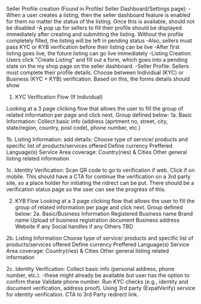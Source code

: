 Seller Profile creation (Found in Profile/ Seller Dashboard/Settings page):
-When a user creates a listing, then the seller dashboard feature is enabled for them no matter the status of the listing. Once this is available, should not be disabled 
-A pop up for sellers to fill their profile should be displayed immediately after creating and submitting the listing. Without the profile completely filled, the listing will be left in pending status
    -Also, sellers must pass KYC or KYB verification before their listing can be live
    -After first listing goes live, the future listing can go live immediately 
-Listing Creation: Users click "Create Listing" and fill out a form, which goes into a pending state on the my shop page on the seller dashboard.
-Seller Profile: Sellers must complete their profile details. Choose between Individual (KYC) or Business (KYC + KYB) verification. Based on this, the forms details should show






1. KYC Verification Flow (If Individual)

Looking at a 3 page clicking flow that allows the user to fill the group of related information per page and click next. Group defined below:
1a. Basic Information: Collect basic info (address (aprtment no, street, city, state/region, country, post code), phone number, etc.) 

1b. Listing Information: add details:
    Choose type of service/ products and specific list of products/services offered
    Define currency
    Preffered Language(s)
    Service Area coverage: Country(ries) & Cities
    Other general listing related information


1c. Identity Verification: Scan QR code to go to verification if web. Click if on mobile. This should have a CTA for continue the verification on a 3rd party site, so a place holder for initiating the ridrect can be put. There should be a verification status page so the user can see the progress of this. 

2. KYB Flow
Looking at a 3 page clicking flow that allows the user to fill the group of related information per page and click next. Group defined below:
2a. Basic/Business Information
Registered Business name
Brand name
Upload of business registration document
Business address
Website if any
Social handles if any
Others TBD

2b. Listing Information 
Choose type of service/ products and specific list of products/services offered
Define currency
Preffered Language(s)
Service Area coverage: Country(ries) & Cities
Other general listing related information

2c. Identity Verification: 
Collect basic info (personal address, phone number, etc.). -these might already be available but user has the option to confirm these
Validate phone number.
Run KYC checks (e.g., identity and document verification, address proof). Using 3rd party (ExpatVerify) service for identity verification. CTA to 3rd Party redirect link.
